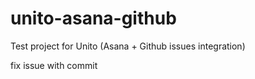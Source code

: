 # unito-asana-github
Test project for Unito (Asana + Github issues integration)

fix issue with commit
